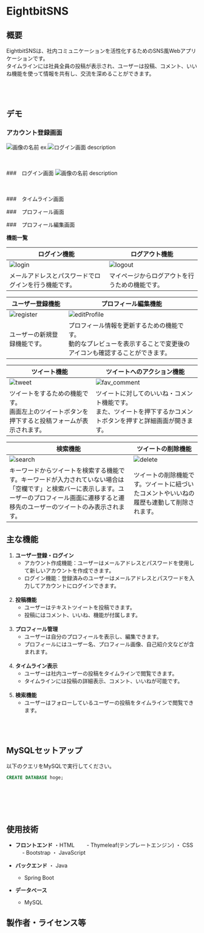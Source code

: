 # EightbitSNS

## 概要
EightbitSNSは、社内コミュニケーションを活性化するためのSNS風Webアプリケーションです。<br>タイムラインには社員全員の投稿が表示され、ユーザーは投稿、コメント、いいね機能を使って情報を共有し、交流を深めることができます。<br><br><br><br>

## デモ
### アカウント登録画面
![画像の名前](画像のパス)
ex.![ログイン画面](src/main/resources/static/img/Sign-in.png)
description<br><br><br>

###　ログイン画面
![画像の名前](画像のパス)
description<br><br><br>

###　タイムライン画面

###　プロフィール画面


###　プロフィール編集画面



**機能一覧**

| ログイン機能 | ログアウト機能 |
|---------------|----------------|
|![login](https://github.com/luizyrvin/EightbitSNS/assets/171106589/08892e67-0da5-45fe-a32b-e92088c0e2e0)|![logout](https://github.com/luizyrvin/EightbitSNS/assets/171106589/1814cf57-4776-4f1a-ade7-0947b4b3a294)|
| メールアドレスとパスワードでログインを行う機能です。 | マイページからログアウトを行うための機能です。 |

| ユーザー登録機能 | プロフィール編集機能 |
|---------------|----------------|
|![register](https://github.com/luizyrvin/EightbitSNS/assets/171106589/e8a6f35c-2d0a-49ac-92f6-f7449b18464c)|![editProfile](https://github.com/luizyrvin/EightbitSNS/assets/171106589/437e8057-9a41-4207-b788-b33d18fc3287)|
|ユーザーの新規登録機能です。| プロフィール情報を更新するための機能です。<br> 動的なプレビューを表示することで変更後のアイコンも確認することができます。|

| ツイート機能 | ツイートへのアクション機能 |
|---------------|----------------|
|![tweet](https://github.com/luizyrvin/EightbitSNS/assets/171106589/653af62d-0d8d-4460-9357-74d5ef32993a)|![fav_comment](https://github.com/luizyrvin/EightbitSNS/assets/171106589/b5a3205c-1bc9-4de2-887a-4510d2c7bcbb)|
|ツイートをするための機能です。<br>画面左上のツイートボタンを押下すると投稿フォームが表示されます。| ツイートに対してのいいね・コメント機能です。<br>また、ツイートを押下するかコメントボタンを押すと詳細画面が開きます。|

| 検索機能 | ツイートの削除機能 |
|---------------|----------------|
|![search](https://github.com/luizyrvin/EightbitSNS/assets/171106589/79e42371-7167-4be3-8812-e154186e3523)|![delete](https://github.com/luizyrvin/EightbitSNS/assets/171106589/55e76592-5547-4da9-aec7-7d8f28ebfa80)|
|キーワードからツイートを検索する機能です。キーワードが入力されていない場合は「空欄です」と検索バーに表示します。ユーザーのプロフィール画面に遷移すると遷移先のユーザーのツイートのみ表示されます。|ツイートの削除機能です。ツイートに紐づいたコメントやいいねの履歴も連動して削除されます。|




## 主な機能
1. **ユーザー登録・ログイン**
   - アカウント作成機能：ユーザーはメールアドレスとパスワードを使用して新しいアカウントを作成できます。
   - ログイン機能：登録済みのユーザーはメールアドレスとパスワードを入力してアカウントにログインできます。
   <br><br>
2. **投稿機能**
   - ユーザーはテキストツイートを投稿できます。
   - 投稿にはコメント、いいね、機能が付属します。
   <br><br>
3. **プロフィール管理**
   - ユーザーは自分のプロフィールを表示し、編集できます。
   - プロフィールにはユーザー名、プロフィール画像、自己紹介文などが含まれます。
   <br><br>
4. **タイムライン表示**
   - ユーザーは社内ユーザーの投稿をタイムラインで閲覧できます。
   - タイムラインには投稿の詳細表示、コメント、いいねが可能です。
   <br><br>
4. **検索機能**
   - ユーザーはフォローしているユーザーの投稿をタイムラインで閲覧できます。
<br><br><br><br>

## MySQLセットアップ
以下のクエリをMySQLで実行してください。
 ```sql
CREATE DATABASE hoge;

 ```
<br><br><br><br>

## 使用技術
- **フロントエンド**
  ・HTML
  　　- Thymeleaf(テンプレートエンジン)
  ・ CSS
  　  - Bootstrap
  ・ JavaScript

- **バックエンド**
  ・ Java
     - Spring Boot

- **データベース**
  - MySQL

## 製作者・ライセンス等
